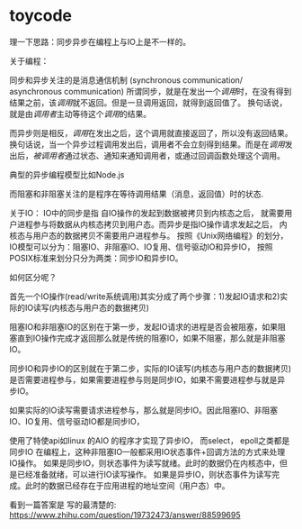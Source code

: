 # toycode


理一下思路：同步异步在编程上与IO上是不一样的。

关于编程：

同步和异步关注的是消息通信机制 (synchronous communication/ asynchronous communication)
所谓同步，就是在发出一个*调用*时，在没有得到结果之前，该*调用*就不返回。但是一旦调用返回，就得到返回值了。
换句话说，就是由*调用者*主动等待这个*调用*的结果。

而异步则是相反，*调用*在发出之后，这个调用就直接返回了，所以没有返回结果。换句话说，当一个异步过程调用发出后，调用者不会立刻得到结果。而是在*调用*发出后，*被调用者*通过状态、通知来通知调用者，或通过回调函数处理这个调用。

典型的异步编程模型比如Node.js

而阻塞和非阻塞关注的是程序在等待调用结果（消息，返回值）时的状态.



关于IO：
IO中的同步是指 自IO操作的发起到数据被拷贝到内核态之后， 就需要用户进程参与将数据从内核态拷贝到用户态。而异步是指IO操作请求发起之后， 内核态与用户态的数据拷贝不需要用户进程参与。
按照《Unix网络编程》的划分，IO模型可以分为：阻塞IO、非阻塞IO、IO复用、信号驱动IO和异步IO，
按照POSIX标准来划分只分为两类：同步IO和异步IO。

如何区分呢？

首先一个IO操作(read/write系统调用)其实分成了两个步骤：1)发起IO请求和2)实际的IO读写(内核态与用户态的数据拷贝)

阻塞IO和非阻塞IO的区别在于第一步，发起IO请求的进程是否会被阻塞，如果阻塞直到IO操作完成才返回那么就是传统的阻塞IO，如果不阻塞，那么就是非阻塞IO。

同步IO和异步IO的区别就在于第二步，实际的IO读写(内核态与用户态的数据拷贝)是否需要进程参与，如果需要进程参与则是同步IO，如果不需要进程参与就是异步IO。

如果实际的IO读写需要请求进程参与，那么就是同步IO。因此阻塞IO、非阻塞IO、IO复用、信号驱动IO都是同步IO，

使用了特使api如linux 的AIO 的程序才实现了异步IO， 而select， epoll之类都是同步IO
在编程上，这种非阻塞IO一般都采用IO状态事件+回调方法的方式来处理IO操作。
如果是同步IO，则状态事件为读写就绪。此时的数据仍在内核态中，但是已经准备就绪，可以进行IO读写操作。
如果是异步IO，则状态事件为读写完成。此时的数据已经存在于应用进程的地址空间（用户态）中。

看到一篇答案是 写的最清楚的:
https://www.zhihu.com/question/19732473/answer/88599695
